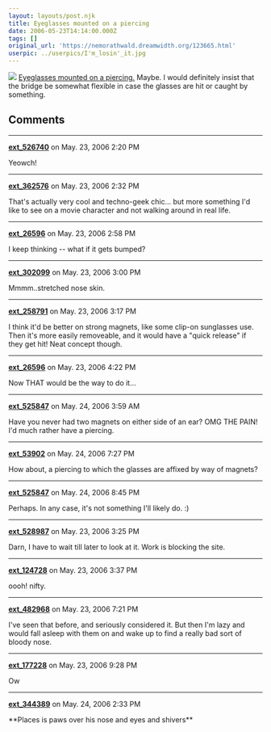 ```yaml
---
layout: layouts/post.njk
title: Eyeglasses mounted on a piercing
date: 2006-05-23T14:14:00.000Z
tags: []
original_url: 'https://nemorathwald.dreamwidth.org/123665.html'
userpic: ../userpics/I'm_losin'_it.jpg
---
```

![](http://www.bmezine.com/news/pubring/20041214-6.jpg) [Eyeglasses mounted on a piercing.](http://www.bmezine.com/news/pubring/20041214.html) Maybe. I would definitely insist that the bridge be somewhat flexible in case the glasses are hit or caught by something.

## Comments

---

**[ext_526740](https://www.dreamwidth.org/users/ext_526740)** on May. 23, 2006 2:20 PM

Yeowch!

---

**[ext_362576](https://www.dreamwidth.org/users/ext_362576)** on May. 23, 2006 2:32 PM

That's actually very cool and techno-geek chic... but more something I'd like to see on a movie character and not walking around in real life.

---

**[ext_26596](https://www.dreamwidth.org/users/ext_26596)** on May. 23, 2006 2:58 PM

I keep thinking -- what if it gets bumped?

---

**[ext_302099](https://www.dreamwidth.org/users/ext_302099)** on May. 23, 2006 3:00 PM

Mmmm..stretched nose skin.

---

**[ext_258791](https://www.dreamwidth.org/users/ext_258791)** on May. 23, 2006 3:17 PM

I think it'd be better on strong magnets, like some clip-on sunglasses use. Then it's more easily removeable, and it would have a "quick release" if they get hit! Neat concept though.

---

**[ext_26596](https://www.dreamwidth.org/users/ext_26596)** on May. 23, 2006 4:22 PM

Now THAT would be the way to do it...

---

**[ext_525847](https://www.dreamwidth.org/users/ext_525847)** on May. 24, 2006 3:59 AM

Have you never had two magnets on either side of an ear? OMG THE PAIN! I'd much rather have a piercing.

---

**[ext_53902](https://www.dreamwidth.org/users/ext_53902)** on May. 24, 2006 7:27 PM

How about, a piercing to which the glasses are affixed by way of magnets?

---

**[ext_525847](https://www.dreamwidth.org/users/ext_525847)** on May. 24, 2006 8:45 PM

Perhaps. In any case, it's not something I'll likely do. :)

---

**[ext_528987](https://www.dreamwidth.org/users/ext_528987)** on May. 23, 2006 3:25 PM

Darn, I have to wait till later to look at it. Work is blocking the site.

---

**[ext_124728](https://www.dreamwidth.org/users/ext_124728)** on May. 23, 2006 3:37 PM

oooh! nifty.

---

**[ext_482968](https://www.dreamwidth.org/users/ext_482968)** on May. 23, 2006 7:21 PM

I've seen that before, and seriously considered it. But then I'm lazy and would fall asleep with them on and wake up to find a really bad sort of bloody nose.

---

**[ext_177228](https://www.dreamwidth.org/users/ext_177228)** on May. 23, 2006 9:28 PM

Ow

---

**[ext_344389](https://www.dreamwidth.org/users/ext_344389)** on May. 24, 2006 2:33 PM

\*\*Places is paws over his nose and eyes and shivers\*\*
